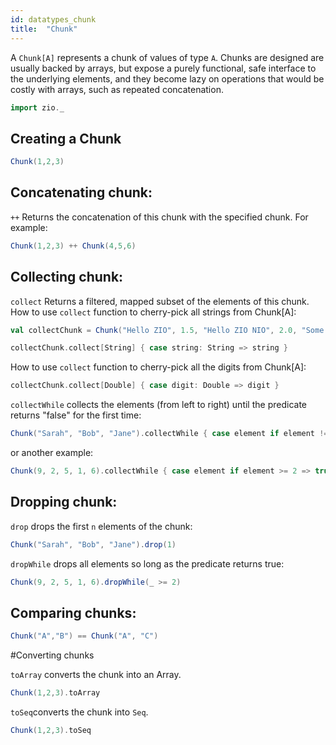 ```yaml
---
id: datatypes_chunk
title:  "Chunk"
---
```

A `Chunk[A]` represents a chunk of values of type `A`. Chunks are designed are usually backed by arrays, but expose a purely functional, safe interface to the underlying elements, and they become lazy on operations that would be costly with arrays, such as repeated concatenation.

```scala mdoc:invisible
import zio._
```

## Creating a Chunk

```scala mdoc
Chunk(1,2,3)
```

## Concatenating chunk:

`++` Returns the concatenation of this chunk with the specified chunk. For example:

```scala mdoc
Chunk(1,2,3) ++ Chunk(4,5,6)
```

## Collecting chunk:

`collect` Returns a filtered, mapped subset of the elements of this chunk.
How to use `collect` function to cherry-pick all strings from Chunk[A]:

```scala mdoc
val collectChunk = Chunk("Hello ZIO", 1.5, "Hello ZIO NIO", 2.0, "Some string", 2.5)

collectChunk.collect[String] { case string: String => string }
```
How to use `collect` function to cherry-pick all the digits from Chunk[A]:

```scala mdoc
collectChunk.collect[Double] { case digit: Double => digit }
```

`collectWhile` collects the elements (from left to right) until the predicate returns "false" for the first time:

```scala mdoc
Chunk("Sarah", "Bob", "Jane").collectWhile { case element if element != "Bob" => true }
```
or another example:

```scala mdoc
Chunk(9, 2, 5, 1, 6).collectWhile { case element if element >= 2 => true }
```
## Dropping chunk:

`drop` drops the first `n` elements of the chunk:

```scala mdoc
Chunk("Sarah", "Bob", "Jane").drop(1)
```

`dropWhile` drops all elements so long as the predicate returns true:

```scala mdoc
Chunk(9, 2, 5, 1, 6).dropWhile(_ >= 2)
```

## Comparing chunks:

```scala mdoc
Chunk("A","B") == Chunk("A", "C")
```

#Converting chunks

`toArray` converts the chunk into an Array.

```scala mdoc:silent
Chunk(1,2,3).toArray
```

`toSeq`converts the chunk into `Seq`.


``` scala mdoc
Chunk(1,2,3).toSeq
```
 
